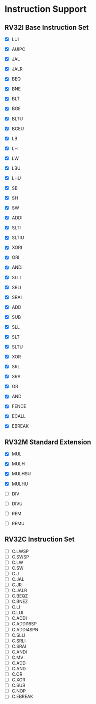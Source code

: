 # Instruction Support


## RV32I Base Instruction Set

- [x] LUI
- [x] AUIPC
- [x] JAL
- [x] JALR
- [x] BEQ
- [x] BNE
- [x] BLT
- [x] BGE
- [x] BLTU
- [x] BGEU
- [x] LB
- [x] LH
- [x] LW
- [x] LBU
- [x] LHU
- [x] SB
- [x] SH
- [x] SW
- [x] ADDI
- [x] SLTI
- [x] SLTIU
- [x] XORI
- [x] ORI
- [x] ANDI
- [x] SLLI
- [x] SRLI
- [x] SRAI
- [x] ADD
- [x] SUB
- [x] SLL
- [x] SLT
- [x] SLTU
- [x] XOR
- [x] SRL
- [x] SRA
- [x] OR
- [x] AND
- [x] FENCE
- [x] ECALL
- [x] EBREAK


## RV32M Standard Extension

- [x] MUL
- [x] MULH
- [x] MULHSU
- [x] MULHU
- [ ] DIV
- [ ] DIVU
- [ ] REM
- [ ] REMU


## RV32C Instruction Set

- [ ] C.LWSP
- [ ] C.SWSP
- [ ] C.LW
- [ ] C.SW
- [ ] C.J
- [ ] C.JAL
- [ ] C.JR
- [ ] C.JALR
- [ ] C.BEQZ
- [ ] C.BNEZ
- [ ] C.LI
- [ ] C.LUI
- [ ] C.ADDI
- [ ] C.ADDI16SP
- [ ] C.ADDI4SPN
- [ ] C.SLLI
- [ ] C.SRLI
- [ ] C.SRAI
- [ ] C.ANDI
- [ ] C.MV
- [ ] C.ADD
- [ ] C.AND
- [ ] C.OR
- [ ] C.XOR
- [ ] C.SUB
- [ ] C.NOP
- [ ] C.EBREAK

